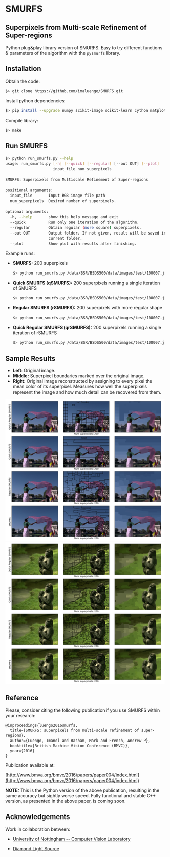 # SMURFS
## Superpixels from Multi-scale Refinement of Super-regions

Python plug&play library version of SMURFS. Easy to try different functions & parameters of the algorithm with the `pysmurfs` library.

## Installation

Obtain the code:

```bash
$> git clone https://github.com/imaluengo/SMURFS.git
```

Install python dependencies:
```bash
$> pip install --upgrade numpy scikit-image scikit-learn cython matplotlib
```

Compile library:
```bash
$> make
```

## Run SMURFS

```bash
$> python run_smurfs.py --help
usage: run_smurfs.py [-h] [--quick] [--regular] [--out OUT] [--plot]
					 input_file num_superpixels

SMURFS: Superpixels from Multiscale Refinement of Super-regions

positional arguments:
  input_file       Input RGB image file path
  num_superpixels  Desired number of superpixels.

optional arguments:
  -h, --help       show this help message and exit
  --quick          Run only one iteration of the algorithm.
  --regular        Obtain regular (more square) superpixels.
  --out OUT        Output folder. If not given, result will be saved in the
				   current folder.
  --plot           Show plot with results after finishing.
```

Example runs:

- **SMURFS:** 200 superpixels

	```bash
	$> python run_smurfs.py /data/BSR/BSDS500/data/images/test/100007.jpg 200 --plot
	```

- **Quick SMURFS (qSMURFS):** 200 superpixels running a single iteration of SMURFS

	```bash
	$> python run_smurfs.py /data/BSR/BSDS500/data/images/test/100007.jpg 200 --quick --plot
	```

- **Regular SMURFS (rSMURFS):** 200 superpixels with more regular shape

	```bash
	$> python run_smurfs.py /data/BSR/BSDS500/data/images/test/100007.jpg 200 --regular --plot
	```

- **Quick Regular SMURFS (qrSMURFS):** 200 superpixels running a single iteration of rSMURFS

	```bash
	$> python run_smurfs.py /data/BSR/BSDS500/data/images/test/100007.jpg 200 --quick --regular --plot
	```

## Sample Results

- **Left:** Original image.
- **Middle:** Superpixel boundaries marked over the original image.
- **Right:** Original image reconstructed by assigning to every pixel the mean color of its superpixel. Measures how well the superpixels represent the image and how much detail can be recovered from them.

![Result 1](img/fig1.png?raw=true "Result1")
![Result 2](img/fig2.png?raw=true "Result2")

## Reference

Please, consider citing the following publication if you use SMURFS within your research:

	@inproceedings{luengo2016smurfs,
	  title={SMURFS: superpixels from multi-scale refinement of super-regions},
	  author={Luengo, Imanol and Basham, Mark and French, Andrew P},
	  booktitle={British Machine Vision Conference (BMVC)},
	  year={2016}
	}

Publication available at:

[http://www.bmva.org/bmvc/2016/papers/paper004/index.html](http://www.bmva.org/bmvc/2016/papers/paper004/index.html)

**NOTE:** This is the Python version of the above publication, resulting in the same accuracy but sightly worse speed. Fully functional and stable C++ version, as presented in the above paper, is coming soon.

## Acknowledgements

Work in collaboration between:

- [University of Nottingham -- Computer Vision Laboratory](http://cvl.cs.nott.ac.uk/)

- [Diamond Light Source](http://www.diamond.ac.uk/Home.html)
